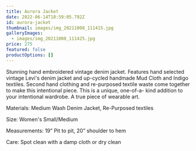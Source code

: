 ```yaml
---
title: Aurora Jacket
date: 2022-06-14T18:59:05.792Z
id: aurora-jacket
thumbnail: images/img_20211008_111415.jpg
galleryImages:
  - images/img_20211008_111425.jpg
price: 275
featured: false
productOptions: []
---
```

Stunning hand embroidered vintage denim jacket. Features hand selected vintage Levi's denim jacket and up-cycled handmade Mud Cloth and Indigo textiles. Second hand clothing and re-purposed textile waste come together to make this intentional piece. This is a unique, one-of-a- kind addition to your intentional wardrobe. A true piece of wearable art. 

Materials: Medium Wash Denim Jacket, Re-Purposed textiles

Size: Women's Small/Medium

Measurements: 19” Pit to pit, 20” shoulder to hem

Care: Spot clean with a damp cloth or dry clean